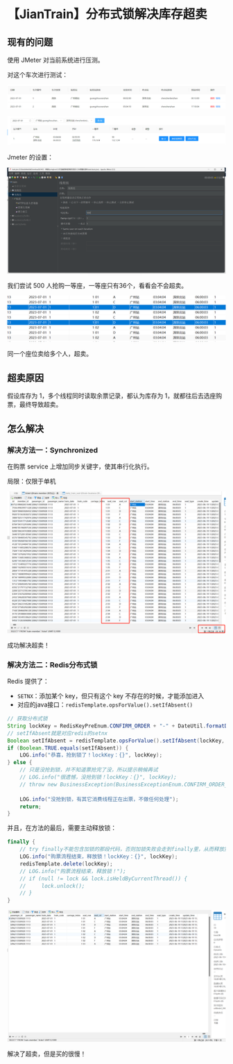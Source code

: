 # 【JianTrain】分布式锁解决库存超卖

## 现有的问题

使用 JMeter 对当前系统进行压测。

对这个车次进行测试：

![image-20230619101115413](./assets/image-20230619101115413.png)

![image-20230619101154736](./assets/image-20230619101154736.png)

Jmeter 的设置：

![image-20230619101210217](./assets/image-20230619101210217.png)

我们尝试 500 人抢购一等座，一等座只有36个，看看会不会超卖。

![image-20230619105742789](./assets/image-20230619105742789.png)

同一个座位卖给多个人，超卖。

## 超卖原因

假设库存为 1，多个线程同时读取余票记录，都认为库存为 1，就都往后去选座购票，最终导致超卖。

## 怎么解决

### 解决方法一：Synchronized

在购票 service 上增加同步关键字，使其串行化执行。

局限：仅限于单机

![image-20230619112522068](./assets/image-20230619112522068.png)

成功解决超卖！

### 解决方法二：Redis分布式锁

Redis 提供了：

- `SETNX`：添加某个 key，但只有这个 key 不存在的时候，才能添加进入
- 对应的java接口：`redisTemplate.opsForValue().setIfAbsent()`

```JAVA
// 获取分布式锁
String lockKey = RedisKeyPreEnum.CONFIRM_ORDER + "-" + DateUtil.formatDate(dto.getDate()) + "-" + dto.getTrainCode();
// setIfAbsent就是对应redis的setnx
Boolean setIfAbsent = redisTemplate.opsForValue().setIfAbsent(lockKey, lockKey, 10, TimeUnit.SECONDS);
if (Boolean.TRUE.equals(setIfAbsent)) {
	LOG.info("恭喜，抢到锁了！lockKey：{}", lockKey);
} else {
	// 只是没抢到锁，并不知道票抢完了没，所以提示稍候再试
	// LOG.info("很遗憾，没抢到锁！lockKey：{}", lockKey);
	// throw new BusinessException(BusinessExceptionEnum.CONFIRM_ORDER_LOCK_FAIL);

	LOG.info("没抢到锁，有其它消费线程正在出票，不做任何处理");
	return;
}
```

并且，在方法的最后，需要主动释放锁：

```JAVA
finally {
    // try finally不能包含加锁的那段代码，否则加锁失败会走到finally里，从而释放别的线程的锁
    LOG.info("购票流程结束，释放锁！lockKey：{}", lockKey);
    redisTemplate.delete(lockKey);
    // LOG.info("购票流程结束，释放锁！");
    // if (null != lock && lock.isHeldByCurrentThread()) {
    //     lock.unlock();
    // }
}
```

![image-20230619113023524](./assets/image-20230619113023524.png)

解决了超卖，但是买的很慢！

